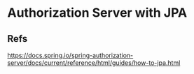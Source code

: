 Authorization Server with JPA
========================================



##  Refs
https://docs.spring.io/spring-authorization-server/docs/current/reference/html/guides/how-to-jpa.html